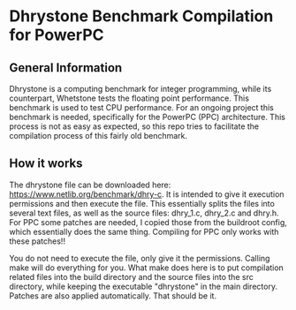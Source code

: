 # Dhrystone Benchmark Compilation for PowerPC

## General Information
Dhrystone is a computing benchmark for integer programming, while its counterpart, Whetstone tests the floating point performance. This benchmark is used to test CPU performance. For an ongoing project this benchmark is needed, specifically for the PowerPC (PPC) architecture. This process is not as easy as expected, so this repo tries to facilitate the compilation process of this fairly old benchmark. 

## How it works
The dhrystone file can be downloaded here: https://www.netlib.org/benchmark/dhry-c. It is intended to give it execution permissions and then execute the file. This essentially splits the files into several text files, as well as the source files: dhry_1.c, dhry_2.c and dhry.h. For PPC some patches are needed, I copied those from the buildroot config, which essentially does the same thing. Compiling for PPC only works with these patches!!

You do not need to execute the file, only give it the permissions. Calling make will do everything for you. What make does here is to put compilation related files into the build directory and the source files into the src directory, while keeping the executable "dhrystone" in the main directory. Patches are also applied automatically. That should be it. 

